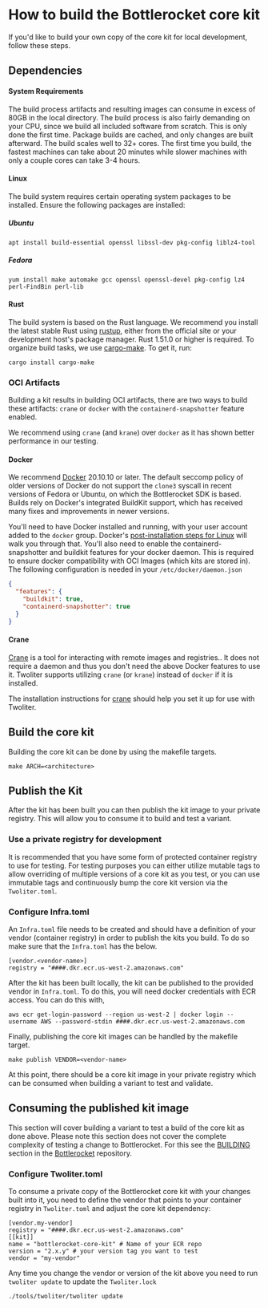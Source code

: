 # How to build the Bottlerocket core kit

If you'd like to build your own copy of the core kit for local development, follow these steps.

## Dependencies
#### System Requirements
The build process artifacts and resulting images can consume in excess of 80GB in the local directory.
The build process is also fairly demanding on your CPU, since we build all included software from scratch. This is only done the first time. Package builds are cached, and only changes are built afterward.
The build scales well to 32+ cores.
The first time you build, the fastest machines can take about 20 minutes while slower machines with only a couple cores can take 3-4 hours.
#### Linux
The build system requires certain operating system packages to be installed.
Ensure the following packages are installed:
##### Ubuntu
```shell
apt install build-essential openssl libssl-dev pkg-config liblz4-tool
```
##### Fedora
```shell
yum install make automake gcc openssl openssl-devel pkg-config lz4 perl-FindBin perl-lib
```

#### Rust
The build system is based on the Rust language.
We recommend you install the latest stable Rust using [rustup](https://rustup.rs/), either from the official site or your development host's package manager.
Rust 1.51.0 or higher is required.
To organize build tasks, we use [cargo-make](https://sagiegurari.github.io/cargo-make/).
To get it, run:
```shell
cargo install cargo-make
```

### OCI Artifacts

Building a kit results in building OCI artifacts, there are two ways to build these artifacts: `crane` or `docker` with the `containerd-snapshotter` feature enabled.

We recommend using `crane` (and `krane`) over `docker` as it has shown better performance in our testing.

#### Docker
We recommend [Docker](https://docs.docker.com/install/#supported-platforms) 20.10.10 or later. The default seccomp policy of older versions of Docker do not support the `clone3` syscall in recent versions of Fedora or Ubuntu, on which the Bottlerocket SDK is based.
Builds rely on Docker's integrated BuildKit support, which has received many fixes and improvements in newer versions.

You'll need to have Docker installed and running, with your user account added to the `docker` group.
Docker's [post-installation steps for Linux](https://docs.docker.com/install/linux/linux-postinstall/) will walk you through that.
You'll also need to enable the containerd-snapshotter and buildkit features for your docker daemon. This is required to ensure docker compatibility with OCI Images (which kits are stored in).
The following configuration is needed in your `/etc/docker/daemon.json`
```json
{
  "features": {
    "buildkit": true,
    "containerd-snapshotter": true
  }
}
```
#### Crane
[Crane](https://github.com/google/go-containerregistry/blob/main/cmd/crane/README.md) is a tool for interacting with remote images and registries.. It does not require a daemon and thus you don't need the above Docker features to use it. Twoliter supports utilizing `crane` (or `krane`) instead of `docker` if it is installed.

The installation instructions for [crane](https://github.com/google/go-containerregistry/tree/main/cmd/crane) should help you set it up for use with Twoliter.

## Build the core kit

Building the core kit can be done by using the makefile targets.
```
make ARCH=<architecture>
```

## Publish the Kit
After the kit has been built you can then publish the kit image to your private registry. This will allow you to consume it to build and test a variant.

### Use a private registry for development
It is recommended that you have some form of protected container registry to use for testing.
For testing purposes you can either utilize mutable tags to allow overriding of multiple versions of a core kit as you test, or you can use immutable tags and continuously bump the core kit version via the `Twoliter.toml`. 

### Configure Infra.toml
An `Infra.toml` file needs to be created and should have a definition of your vendor (container registry) in order to publish the kits you build. To do so make sure that the `Infra.toml` has the below.
```
[vendor.<vendor-name>]
registry = "####.dkr.ecr.us-west-2.amazonaws.com"
```
After the kit has been built locally, the kit can be published to the provided vendor in `Infra.toml`. To do this, you will need docker credentials with ECR access. You can do this with,
```
aws ecr get-login-password --region us-west-2 | docker login --username AWS --password-stdin ####.dkr.ecr.us-west-2.amazonaws.com
```

Finally, publishing the core kit images can be handled by the makefile target.
```
make publish VENDOR=<vendor-name>
```
At this point, there should be a core kit image in your private registry which can be consumed when building a variant to test and validate.

## Consuming the published kit image
This section will cover building a variant to test a build of the core kit as done above. Please note this section does not cover the complete complexity of testing a change to Bottlerocket. For this see the [BUILDING](https://github.com/bottlerocket-os/bottlerocket/blob/develop/BUILDING.md) section in the [Bottlerocket](https://github.com/bottlerocket-os/bottlerocket/) repository.

### Configure Twoliter.toml
To consume a private copy of the Bottlerocket core kit with your changes built into it, you need to define the vendor that points to your container registry in `Twoliter.toml` and adjust the core kit dependency:
```
[vendor.my-vendor]
registry = "####.dkr.ecr.us-west-2.amazonaws.com"
[[kit]]
name = "bottlerocket-core-kit" # Name of your ECR repo
version = "2.x.y" # your version tag you want to test
vendor = "my-vendor"
```
Any time you change the vendor or version of the kit above you need to run `twoliter update` to update the `Twoliter.lock`
```
./tools/twoliter/twoliter update
```
